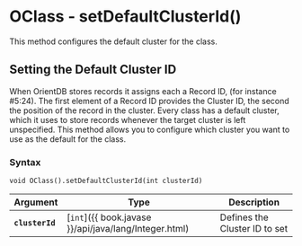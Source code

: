 
# OClass - setDefaultClusterId()

This method configures the default cluster for the class.

## Setting the Default Cluster ID

When OrientDB stores records it assigns each a Record ID, (for instance #5:24).  The first element of a Record ID provides the Cluster ID, the second the position of the record in the cluster.  Every class has a default cluster, which it uses to store records whenever the target cluster is left unspecified.  This method allows you to configure which cluster you want to use as the default for the class. 

### Syntax

```
void OClass().setDefaultClusterId(int clusterId)
```

| Argument | Type | Description |
|---|---|---|
| **`clusterId`** | [`int`]({{ book.javase }}/api/java/lang/Integer.html) | Defines the Cluster ID to set |

